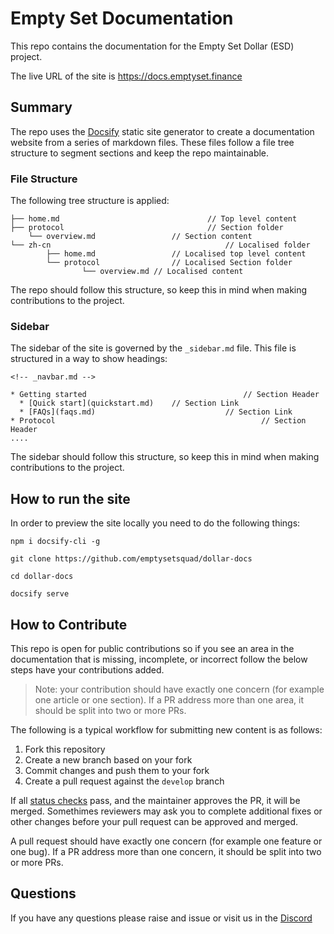 # Empty Set Documentation

This repo contains the documentation for the Empty Set Dollar (ESD) project.

The live URL of the site is https://docs.emptyset.finance

## Summary

The repo uses the [Docsify](https://docsify.js.org/) static site generator to create a documentation website from a series of markdown files. These files follow a file tree structure to segment sections and keep the repo maintainable.

### File Structure

The following tree structure is applied: 

```
├── home.md									// Top level content
├── protocol								// Section folder
    └── overview.md					// Section content
└── zh-cn										// Localised folder
        ├── home.md					// Localised top level content
        └── protocol				// Localised Section folder
        		└── overview.md	// Localised content
```

The repo should follow this structure, so keep this in mind when making contributions to the project.

### Sidebar

The sidebar of the site is governed by the `_sidebar.md` file. This file is structured in a way to show headings:

```
<!-- _navbar.md -->

* Getting started							 		// Section Header
  * [Quick start](quickstart.md)	// Section Link
  * [FAQs](faqs.md)								// Section Link
* Protocol										 		// Section Header
....
```

The sidebar should follow this structure, so keep this in mind when making contributions to the project.

## How to run the site

In order to preview the site locally you need to do the following things:

```
npm i docsify-cli -g

git clone https://github.com/emptysetsquad/dollar-docs

cd dollar-docs

docsify serve

```

## How to Contribute

This repo is open for public contributions so if you see an area in the documentation that is missing, incomplete, or incorrect follow the below steps have your contributions added. 

> Note: your contribution should have exactly one concern (for example one article or one section). If a PR address more than one area, it should be split into two or more PRs.

The following is a typical workflow for submitting new content is as follows:

1. Fork this repository
2. Create a new branch based on your fork
3. Commit changes and push them to your fork
4. Create a pull request against the `develop` branch

If all [status checks](https://help.github.com/articles/about-status-checks/) pass, and the maintainer approves the PR, it will be merged. Somethimes reviewers may ask you to complete additional fixes or other changes before your pull request can be approved and merged.

A pull request should have exactly one concern (for example one feature or one bug). If a PR address more than one concern, it should be split into two or more PRs.

## Questions 

If you have any questions please raise and issue or visit us in the [Discord](https://discord.gg/vPws9Vp)

